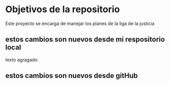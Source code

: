 # Objetivos de la repositorio

Este proyecto se encarga de manejar los planes de la liga de la justicia

## estos cambios son nuevos desde mi respositorio local
texto agragado
## estos cambios son nuevos desde gitHub
 
